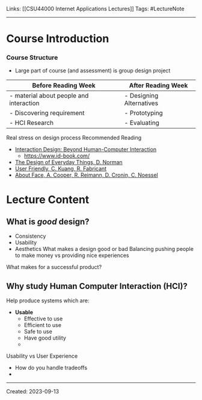Links: [[CSU44000 Internet Applications Lectures]]
Tags: #LectureNote 
___
# Course Introduction
### Course Structure
- Large part of course (and assessment) is group design project

| Before Reading Week | After Reading Week |
|-----------------------|--------------------|
| - material about people and interaction | - Designing Alternatives |
| - Discovering requirement | - Prototyping |
| - HCI Research | - Evaluating|

Real stress on design process
Recommended Reading
- [Interaction Design: Beyond Human-Computer Interaction](https://opac.atmaluhur.ac.id/uploaded_files/temporary/DigitalCollection/NjY3Yzg5NDU2YmFlYjZlMDk5MGYyNmQ4ZjJiOGM4NzU0MjUxM2ZiOQ==.pdf)
	- https://www.id-book.com/
- [The Design of Everyday Things, D. Norman](http://kowym.com/wp-content/uploads/2018/08/The-Design-of-Everyday-Things-Don-Norman.pdf)
- [User Friendly, C. Kuang, R. Fabricant](https://www.amazon.com/User-Friendly-Hidden-Design-Changing/dp/0374279756)
- [About Face, A. Cooper, R. Reimann, D. Cronin, C. Noessel](https://fall14se.files.wordpress.com/2017/04/alan-cooper-robert-reimann-david-cronin-christopher-noessel-about-face_-the-essentials-of-interaction-design-wiley-2014.pdf)

# Lecture Content
## What is _good_ design?
- Consistency
- Usability
- Aesthetics
What makes a design good or bad
Balancing pushing people to make money vs providing nice experiences

What makes for a successful product?

## Why study Human Computer Interaction (HCI)?
Help produce systems which are:
- **Usable**
	- Effective to use
	- Efficient to use
	- Safe to use
	- Have good utility
	- 

Usability vs User Experience
- How do you handle tradeoffs
- 

___
Created: 2023-09-13

